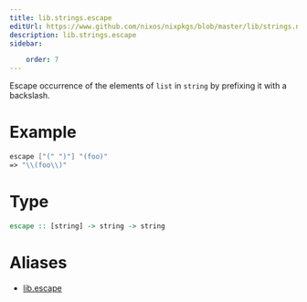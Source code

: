 ```yaml
---
title: lib.strings.escape
editUrl: https://www.github.com/nixos/nixpkgs/blob/master/lib/strings.nix#L552C12
description: lib.strings.escape
sidebar:

    order: 7
---
```


Escape occurrence of the elements of `list` in `string` by
prefixing it with a backslash.

# Example

```nix
escape ["(" ")"] "(foo)"
=> "\\(foo\\)"
```

# Type

```haskell
escape :: [string] -> string -> string
```


# Aliases

- [lib.escape](reference/lib/lib-escape)


